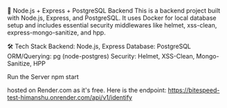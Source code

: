 📌 Node.js + Express + PostgreSQL Backend
This is a backend project built with Node.js, Express, and PostgreSQL. It uses Docker for local database setup and includes essential security middlewares like helmet, xss-clean, express-mongo-sanitize, and hpp.

🛠️ Tech Stack
Backend: Node.js, Express
Database: PostgreSQL
ORM/Querying: pg (node-postgres)
Security: Helmet, XSS-Clean, Mongo-Sanitize, HPP

Run the Server
npm start

hosted on Render.com as it's free.
Here is the endpoint: https://bitespeed-test-himanshu.onrender.com/api/v1/identify
